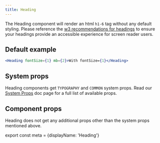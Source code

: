```yaml
---
title: Heading
---
```


The Heading component will render an html `h1-6` tag without any default styling. Please reference the [w3 recommendations for headings](https://www.w3.org/WAI/tutorials/page-structure/headings/) to ensure your headings provide an accessible experience for screen reader users.

## Default example
```.jsx
<Heading fontSize={1} mb={2}>With fontSize={1}</Heading>
```

## System props

Heading components get `TYPOGRAPHY` and `COMMON` system props. Read our [System Props](/components/docs/system-props) doc page for a full list of available props.

## Component props

Heading does not get any additional props other than the system props mentioned above.

export const meta = {displayName: 'Heading'}
